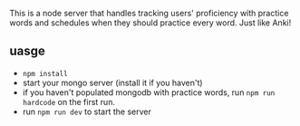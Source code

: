 This is a node server that handles tracking users' proficiency with practice words and schedules when they should practice every word. Just like Anki!

## uasge
- `npm install`
- start your mongo server (install it if you haven't)
- if you haven't populated mongodb with practice words, run `npm run hardcode` on the first run.
- run `npm run dev` to start the server
